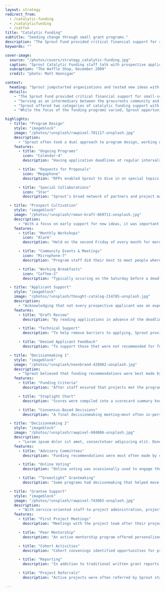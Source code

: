 ```yaml
---
layout: strategy
redirect_from:
  - /catalytic-funding
  - /catalyticfunding
  - /catfun
title: "Catalytic Funding"
subtitle: "Seeding change through small grant programs."
description: "The Sprout Fund provided critical financial support for small-scale and first-time projects and programs in the initial stages of development—when just a small amount of investment had the potential to yield big results in the community."
keywords: ""

cover-image:
  source: "/photos/covers/strategy_catalytic-funding.jpg"
  caption: "Sprout Catalytic Funding staff talk with prospective applicants at a breakfast workshop"
  subcaption: "The Waffle Shop, December 2009"
  credit: "photo: Matt Hannigan"

context:
  heading: "Sprout jumpstarted organizations and tested new ideas with its support for early-stage projects."
  details:
    - "The Sprout Fund provided critical financial support for small-scale and first-time projects and programs in the initial stages of development—when just a small amount of investment had the potential to yield big results in the community. Our catalytic funding helped major funders reach new audiences of first-time grant seekers and enabled communities to make fair decisions for themselves about which projects should be supported."
    - "Serving as an intermediary between the grassroots community and major regional stakeholders enabled us to build coalitions of support among residents at multiple levels of civic engagement. While many projects yielded individual successes, their cumulative output produced a critical mass of innovative approaches designed by and for the communities we served."
    - "Sprout offered two categories of catalytic funding support with distinctions based on target audience and focus. Learning Innovation funding programs supported projects that impacted children, youth, and teens through new approaches to teaching and learning. Community Innovation funding programs supported projects that fostered creative approaches to civic engagement and community life at the grassroots."
    - "While the focus of the funding programs varied, Sprout opportunities were all connected by being focused on early support for new ideas. By supporting ideas at their germination, our small investments were an entry point for new projects, taking chances on unusual, unexpected, and unique ideas that were not yet proven."

highlights:
  - title: "Program Design"
    style: "imageblock"
    image: "/photos/!unsplash/rawpixel-701117-unsplash.jpg"
    description:
      - "Sprout often took a dual approach to program design, working with regional stakeholders and the community being served to inform the key components of the program. Both one-off and ongoing programs were designed to support applicants and project managers in a way that solicited benefits every step of the way, helping to create assets beyond what was made possible through the funding support by adding value to the process instead of just the end result."
    features:
      - title: "Ongoing Programs"
        icon: "Calendar-4"
        description: "Having application deadlines at regular intervals throughout the year enabled Sprout to consistently cultivate prospective applicants and support ideas as they were being developed, when they were most relevant to the community."

      - title: "Requests for Proposals"
        icon: "Megaphone"
        description: "RFPs enabled Sprout to dive in on special topics and issues that were especially relevant at that point in time. These one-time programs also helped to engage project managers with more niche focus areas and skills. "

      - title: "Special Collaborations"
        icon: "Star"
        description: "Sprout’s broad network of partners and project managers put us in a unique position to bring together top tier civic leaders to demonstrate the region’s work in learning and community innovation during key events and celebrations in the region."

  - title: "Prospect Cultivation"
    style: "imageblock"
    image: "/photos/!unsplash/roman-kraft-669711-unsplash.jpg"
    description:
      - "With a focus on early support for new ideas, it was important that people knew that their ideas for learning and community innovation were welcomed by The Sprout Fund regardless of their relationship with the organization. Sprout regularly hosted informational events and attended community gatherings to help spread the word about current funding opportunities and continue to diversify the applicant pool."
    features:
      - title: "Monthly Workshops"
        icon: "Alarm"
        description: "Held on the second Friday of every month for more than a decade, these workshops went over the programs with upcoming deadlines so that people could determine if their idea was a good fit for Sprout funding. Anyone could drop in to learn about the process and ask questions."

      - title: "Community Events & Meetings"
        icon: "Microphone-7"
        description: "Program staff did their best to meet people where they were, attending meetings and events where people in the program’s target audience could learn more about the funding opportunity through presentations and tabling activities."

      - title: "Working Breakfasts"
        icon: "Coffee-2"
        description: "Typically occuring on the Saturday before a deadline, these events were used to provide draft application feedback and answer last-minute questions from applicants. They also enabled applicants to meet with program staff outside of regular business hours on a first-come, first-served basis, as they enjoyed a cup of coffee and some pastries."

  - title: "Applicant Support"
    style: "imageblock"
    image: "/photos/!unsplash/thought-catalog-214785-unsplash.jpg"
    description:
      - "Acknowledging that not every prospective applicant was an experienced fundraiser, Sprout implemented a series of optional support services that anyone could take advantage of leading up to the application deadline. These opportunities were typically more personalized than cultivation activities, providing applicants with the chance to speak one-on-one with program staff about their proposal."
    features:
      - title: "Draft Review"
        description: "By reading applications in advance of the deadline, program staff were able to provide insight and feedback on proposals before they were considered for funding. This also enabled staff to let applicants know if the idea was better suited for an alternate opportunity without waiting for the decisionmaking process to be completed."

      - title: "Technical Support"
        description: "To help remove barriers to applying, Sprout provided technical support needed to meet application requirements. This support looked different from program to program but helped to ensure that if someone had an idea, a lack of access to or experience with technology would not hold them back from applying."

      - title: "Denied Applicant Feedback"
        description: "To support those that were not recommended for funding, Sprout offered feedback from reviewers and insight into the decisionmaking process. These conversations highlighted the strengths and weaknesses of the proposal with the intention of helping the applicant re-apply or directing them to alternate funding opportunities."

  - title: "Decisionmaking 1"
    style: "imageblock"
    image: "/photos/!unsplash/neonbrand-428982-unsplash.jpg"
    description:
      - "Sprout believed that funding recommendations were best made by those that understood the needs of the project’s intended audience intimately and that decisions were rooted in consensus instead of allowing the loudest voice in the room to carry the day."
    features:
      - title: "Funding Criteria"
        description: "After staff ensured that projects met the program’s eligibility criteria, a set of decisionmaking criteria that aligned with the program goals were often used to score the applications. This enabled reviewers to score different aspects of the proposal separately instead of just the proposal as a whole."

      - title: "Stoplight Chart"
        description: "Scores were compiled into a scorecard summary known as a Stoplight Chart. This allowed staff and reviewers to see how the projects performed in the review process, prioritizing proposals and identifying the strengths and weaknesses of projects in relation to the decisionmaking criteria."

      - title: "Consensus-Based Decisions"
        description: "A final decisionmaking meeting—most often in-person but sometimes via phone—provided a forum to openly discuss the high and medium priority applications under consideration and compare potentail projects to one another. Not every project received unanimous support but advisors always built consensus around the funding recommendations."

  - title: "Decisionmaking 2"
    style: "imageblock"
    image: "/photos/!unsplash/rawpixel-684806-unsplash.jpg"
    description:
      - "Lorem ipsum dolor sit amet, consectetuer adipiscing elit. Donec odio. Quisque volutpat mattis eros. Nullam malesuada erat ut turpis. Suspendisse urna nibh, viverra non, semper suscipit, posuere a, pede. Donec nec justo eget felis facilisis fermentum."
    features:
      - title: "Advisory Committees"
        description: "Funding recommendations were most often made by committees of people that were a part of the communities served by the program. These advisors acted as a jury of peers, coming together to determine which applications should receive funding support."

      - title: "Online Voting"
        description: "Online voting was ocassionally used to engage the broader community in the decisionmaking process. This required developing or purchasing access to technical systems that allowed votes to be counted. To prevent it from turning into a popularity contest, the online voting was typically paired with input from a group of community advisors."

      - title: "“Greenlight” Grantmaking"
        description: "Some programs had decisonmaking that helped move eligible proposals that fit the funding criteria through the process quickly. Instead of creating competition by selecting only a few of the most innovative projects in the funding round, this process worked to encourage and support people’s desire to make positive change in the target community."

  - title: "Grantee Support"
    style: "imageblock"
    image: "/photos/!unsplash/rawpixel-743065-unsplash.jpg"
    description:
      - "With service-oriented staff-to-project administration, project managers were assisted in the planning, implementation, and evaluation of their initiatives. This approach encouraged open communication with staff, mentors, and peers regarding both the successes and challenges encountered while implementing their funded project."
    features:
      - title: "First Project Meetings"
        description: "Meetings with the project team after their project was recommended for support created opportunities for Sprout staff to share suggestions and feedback from the decisionmaking process, discuss any updates or changes to the project plan, and go over the next steps in the funding process."

      - title: "Peer Mentorship"
        description: "An active mentorship program offered personalized guidance from mentors drawn from the community. Mentorship cultivated project manager leadership potential, enhanced the quality of project activities, and added value to our investments in the community."

      - title: "Cohort Activities"
        description: "Cohort convenings identified opportunities for projects to collaborate and work togeher through challenges being experienced by all project leaders, sharing best practices between peers and encouraging projects to expand or extend their impact."

      - title: "Reporting"
        description: "In addition to traditional written grant reports, verbal reporting was also utilized to accommodate those who were more comfortable talking through their project activities with program staff or presenting their work to the community at an event."

      - title: "Project Referrals"
        description: "Active projects were often referred by Sprout staff to complementary projects, services, or individuals in the community to further support their projects. After the grant was closed, many projects were also referred to other funding opportunities to continue their work."

---
```


